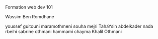 Formation web dev 101


Wassim Ben Romdhane

youssef guitouni
maramothmeni
souha mejri 
TahaYsin
abdelkader
nada rbeihi
sabrine othmani
hammami chayma
Khalil Othmani